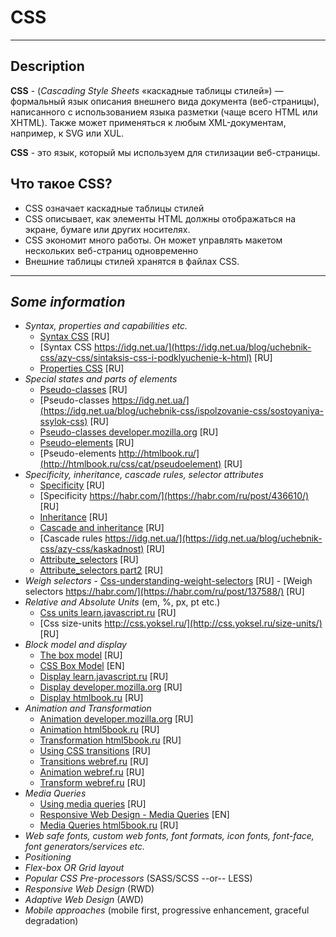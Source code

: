 # CSS

---

## Description

**CSS** - (*Cascading Style Sheets* «каскадные таблицы стилей») — формальный язык описания внешнего вида документа (веб-страницы), написанного с использованием языка разметки (чаще всего HTML или XHTML). Также может применяться к любым XML-документам, например, к SVG или XUL.

**CSS** - это язык, который мы используем для стилизации веб-страницы.

## Что такое CSS?
- CSS означает каскадные таблицы стилей
- CSS описывает, как элементы HTML должны отображаться на экране, бумаге или других носителях.
- CSS экономит много работы. Он может управлять макетом нескольких веб-страниц одновременно
- Внешние таблицы стилей хранятся в файлах CSS.

---

## *Some information*

- *Syntax, properties and capabilities etc.*
    - [Syntax CSS](https://developer.mozilla.org/ru/docs/Web/CSS/Syntax) [RU]
    - [Syntax CSS https://idg.net.ua/](https://idg.net.ua/blog/uchebnik-css/azy-css/sintaksis-css-i-podklyuchenie-k-html) [RU]
    - [Properties CSS](https://puzzleweb.ru/css/all_properties.php) [RU]
- *Special states and parts of elements*
    - [Pseudo-classes](https://developer.mozilla.org/ru/docs/Web/CSS/Pseudo-classes) [RU]
    - [Pseudo-classes https://idg.net.ua/](https://idg.net.ua/blog/uchebnik-css/ispolzovanie-css/sostoyaniya-ssylok-css) [RU]
    - [Pseudo-classes developer.mozilla.org](https://developer.mozilla.org/ru/docs/Web/CSS/Pseudo-classes) [RU]
     - [Pseudo-elements](https://developer.mozilla.org/ru/docs/Web/CSS/Pseudo-elements) [RU]
     - [Pseudo-elements http://htmlbook.ru/](http://htmlbook.ru/css/cat/pseudoelement) [RU]
- *Specificity, inheritance, cascade rules, selector attributes*
    - [Specificity](https://developer.mozilla.org/ru/docs/Web/CSS/Specificity) [RU]
    - [Specificity https://habr.com/](https://habr.com/ru/post/436610/) [RU]
    - [Inheritance](https://developer.mozilla.org/ru/docs/Web/CSS/inheritance) [RU]
    - [Cascade and inheritance](https://developer.mozilla.org/ru/docs/Learn/CSS/Building_blocks/Cascade_and_inheritance) [RU]
    - [Cascade rules https://idg.net.ua/](https://idg.net.ua/blog/uchebnik-css/azy-css/kaskadnost) [RU]
    - [Attribute_selectors](https://developer.mozilla.org/ru/docs/Web/CSS/Attribute_selectors) [RU]
    - [Attribute_selectors part2](https://developer.mozilla.org/ru/docs/Learn/CSS/Building_blocks/Selectors/Attribute_selectors) [RU]
- *Weigh selectors*
      - [Css-understanding-weight-selectors](https://canonium.com/articles/css-understanding-weight-selectors/) [RU]
      - [Weigh selectors https://habr.com/](https://habr.com/ru/post/137588/) [RU]
- *Relative and Absolute Units* (em, %, px, pt etc.)
     - [Сss units learn.javascript.ru](https://learn.javascript.ru/css-units) [RU]
     - [Сss size-units http://css.yoksel.ru/](http://css.yoksel.ru/size-units/) [RU]
- *Block model and display*
    - [The box model](https://developer.mozilla.org/ru/docs/Learn/CSS/Building_blocks/The_box_model) [RU]
    - [CSS Box Model](https://www.w3schools.com/css/css_boxmodel.asp) [EN]
    - [Display learn.javascript.ru](https://learn.javascript.ru/display) [RU]
    - [Display developer.mozilla.org](https://developer.mozilla.org/ru/docs/Web/CSS/display) [RU]
    - [Display htmlbook.ru](http://htmlbook.ru/css/display) [RU]
- *Animation and Transformation*
    - [Animation developer.mozilla.org](https://developer.mozilla.org/ru/docs/Web/CSS/animation) [RU]
    - [Animation html5book.ru](https://html5book.ru/css3-animation/) [RU]
    - [Transformation html5book.ru](https://html5book.ru/css3-transform/) [RU]
    - [Using CSS transitions](https://developer.mozilla.org/ru/docs/Web/CSS/CSS_Transitions/Using_CSS_transitions) [RU]
    - [Transitions webref.ru](https://webref.ru/course/css-advanced/transitions) [RU]
    - [Animation webref.ru](https://webref.ru/course/css-advanced/animation) [RU]
    - [Transform webref.ru](https://webref.ru/course/css-advanced/transform) [RU]
- *Media Queries*
    - [Using media queries](https://developer.mozilla.org/ru/docs/Web/CSS/Media_Queries/Using_media_queries) [RU]
    - [Responsive Web Design - Media Queries](https://www.w3schools.com/css/css_rwd_mediaqueries.asp) [EN]
    - [Media Queries html5book.ru](https://html5book.ru/css3-mediazaprosy/) [RU]
- *Web safe fonts, custom web fonts, font formats, icon fonts, font-face, font generators/services etc.*
- *Positioning*
- *Flex-box OR Grid layout*
- *Popular CSS Pre-processors* (SASS/SCSS --or-- LESS)
- *Responsive Web Design* (RWD)
- *Adaptive Web Design* (AWD)
- *Mobile approaches* (mobile first, progressive enhancement, graceful degradation)


